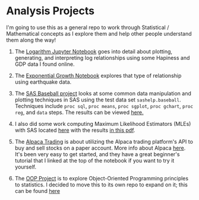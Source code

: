 # Analysis Projects 

I'm going to use this as a general repo to work through Statistical / Mathematical concepts as I explore them and help other people understand them along the way!

1. The [Logarithm Jupyter Notebook](https://github.com/WillTirone/Stats_Projects/blob/master/Log_Relationships/Logarithmic%20relationships.ipynb) goes into detail about plotting, generating, and interpreting log relationships using some Hapiness and GDP data I found online. 

2. The [Exponential Growth Notebook](https://github.com/WillTirone/Stats_Projects/blob/master/Exponential_Growth/Exponential%20Growth.ipynb) explores that type of relationship using earthquake data. 

3. The [SAS Baseball project](https://github.com/WillTirone/Stats_Projects/blob/master/SAS_Stats_Projects/Baseball.sas) looks at some common data manipulation and plotting techniques in SAS using the test data set ```sashelp.baseball```. Techniques include ```proc sql```, ```proc means```, ```proc sgplot```, ```proc gchart```, ```proc reg```, and ```data``` steps. The results can be viewed [here.](https://github.com/WillTirone/analysis_projects/blob/master/SAS_Stats_Projects/Baseball%20Results.pdf)

4. I also did some work computing Maximum Likelihood Estimators (MLEs) with SAS located [here](https://github.com/WillTirone/analysis_projects/blob/master/SAS_Stats_Projects/Maximum_likelihood_estimation.sas) with the results [in this pdf](https://github.com/WillTirone/analysis_projects/blob/master/SAS_Stats_Projects/MLE%20Results.pdf).

5. The [Alpaca Trading](https://github.com/WillTirone/Stats_Projects/blob/master/Alpaca_Trading/Alpaca_Trading.ipynb) is about utilizing the Alpaca trading platform's API to buy and sell stocks on a paper account. More info about Alpaca [here](https://alpaca.markets/algotrading). It's been very easy to get started, and they have a great beginner's tutorial that I linked at the top of the notebook if you want to try it yourself. 

6. The [OOP Project](https://github.com/WillTirone/Stats_Projects/blob/master/OOP_Principles/Statistics_OOP.ipynb) is to explore Object-Oriented Programming principles to statistics. I decided to move this to its own repo to expand on it; this can be found [here](https://github.com/WillTirone/Statistics_Module)

